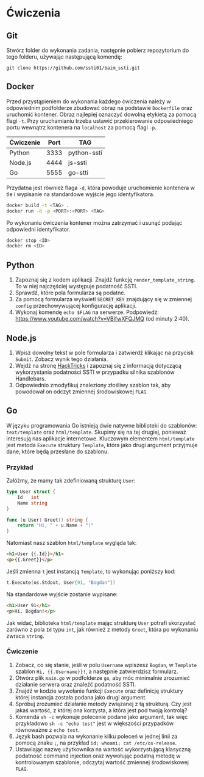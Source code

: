 # Ćwiczenia

## Git

Stwórz folder do wykonania zadania, następnie pobierz repozytorium do tego folderu, używając następującą komendę:

```Git
git clone https://github.com/ssti01/baim_ssti.git
```

## Docker

Przed przystąpieniem do wykonania każdego ćwiczenia należy w odpowiednim podfolderze zbudować obraz na podstawie `Dockerfile` oraz uruchomić kontener. Obraz najlepiej oznaczyć dowolną etykietą za pomocą flagi `-t`. Przy uruchamianiu trzeba ustawić przekierowanie odpowiedniego portu wewnątrz kontenera na `localhost` za pomocą flagi `-p`.

| Ćwiczenie | Port | TAG	  |
| --------- | ---- | ------------ |
| Python    | 3333 | python-ssti |
| Node.js   | 4444 | js-ssti	  |
| Go        | 5555 | go-stti	  |

Przydatna jest również flaga `-d`, która powoduje uruchomienie kontenera w tle i wypisanie na standardowe wyjście jego identyfikatora.

```bash
docker build -t <TAG> .
docker run -d -p <PORT>:<PORT> <TAG>
```

Po wykonaniu ćwiczenia kontener można zatrzymać i usunąć podając odpowiedni identyfikator.

```bash
docker stop <ID>
docker rm <ID>
```

## Python

1. Zapoznaj się z kodem aplikacji. Znajdź funkcję `render_template_string`. To w niej najczęściej występuje podatność SSTI.
2. Sprawdź, które pola formularza są podatne.
3. Za pomocą formularza wyświetl `SECRET_KEY` znajdujący się w zmiennej `config` przechowywującej konfigurację aplikacji.
4. Wykonaj komendę `echo $FLAG` na serwerze. Podpowiedź: https://www.youtube.com/watch?v=VBifwXFQJMQ (od minuty 2:40).

## Node.js

1. Wpisz dowolny tekst w pole formularza i zatwierdź klikając na przycisk `Submit`. Zobacz wynik tego działania.
2. Wejdź na stronę [HackTricks](https://book.hacktricks.xyz/pentesting-web/ssti-server-side-template-injection) i zapoznaj się z informacją dotyczącą wykorzystania podatności SSTI w przypadku silnika szablonów Handlebars.
3. Odpowiednio zmodyfikuj znaleziony złośliwy szablon tak, aby powodował on odczyt zmiennej środowiskowej `FLAG`.

## Go

W języku programowania Go istnieją dwie natywne biblioteki do szablonów: `text/template` oraz `html/template`. Skupimy się na tej drugiej, ponieważ interesują nas aplikacje internetowe. Kluczowym elementem `html/template` jest metoda `Execute` struktury `Template`, która jako drugi argument przyjmuje dane, które będą przesłane do szablonu.

### Przykład

Załóżmy, że mamy tak zdefiniowaną strukturę `User`:

```go
type User struct {
	Id   int
	Name string
}

func (u User) Greet() string {
	return "Hi, " + u.Name + "!"
}
```

Natomiast nasz szablon `html/template` wygląda tak:

```html
<h1>User {{.Id}}</h1>
<p>{{.Greet}}</p>
```

Jeśli zmienna `t` jest instancją `Template`, to wykonując poniższy kod:

```go
t.Execute(os.Stdout, User{91, "Bogdan"})
```

Na standardowe wyjście zostanie wypisane:

```html
<h1>User 91</h1>
<p>Hi, Bogdan!</p>
```

Jak widać, biblioteka `html/template` mając strukturę `User` potrafi skorzystać zarówno z pola `Id` typu `int`, jak również z metody `Greet`, która po wykonaniu zwraca `string`.

### Ćwiczenie

1. Zobacz, co się stanie, jeśli w polu `Username` wpiszesz `Bogdan`, w `Template` szablon `Hi, {{.Username}}!`, a następnie zatwierdzisz formularz.
2. Otwórz plik `main.go` w podfolderze `go`, aby móc minimalnie zrozumieć działanie serwera oraz znaleźć podatność SSTI.
3. Znajdź w kodzie wywołanie funkcji `Execute` oraz definicję struktury której instancja została podana jako drugi argument.
4. Spróbuj zrozumieć działanie metody związanej z tą strukturą. Czy jest jakaś wartość, z której ona korzysta, a która jest pod twoją kontrolą?
5. Komenda `sh -c` wykonuje polecenie podane jako argument, tak więc przykładowo `sh -c "echo test"` jest w większości przypadków równoważne z `echo test`.
6. Język bash pozwala na wykonanie kilku poleceń w jednej linii za pomocą znaku `;`, na przykład `id; whoami; cat /etc/os-release`.
7. Ustawiając nazwę użytkownika na wartość wykorzystującą klasyczną podatność command injection oraz wywołując podatną metodę w kontrolowanym szablonie, odczytaj wartość zmiennej środowiskowej `FLAG`.
